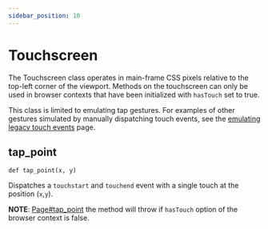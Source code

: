 ```yaml
---
sidebar_position: 10
---
```


# Touchscreen


The Touchscreen class operates in main-frame CSS pixels relative to the top-left corner of the viewport. Methods on the
touchscreen can only be used in browser contexts that have been initialized with `hasTouch` set to true.

This class is limited to emulating tap gestures. For examples of other gestures simulated by manually dispatching touch events, see the [emulating legacy touch events](https://playwright.dev/python/docs/touch-events) page.

## tap_point

```
def tap_point(x, y)
```


Dispatches a `touchstart` and `touchend` event with a single touch at the position (`x`,`y`).

**NOTE**: [Page#tap_point](./page#tap_point) the method will throw if `hasTouch` option of the browser context is false.
